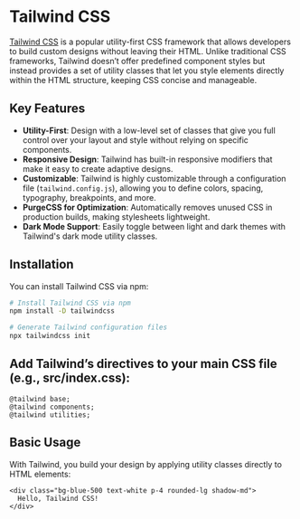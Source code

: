 # Tailwind CSS

[Tailwind CSS](https://tailwindcss.com/) is a popular utility-first CSS framework that allows developers to build custom designs without leaving their HTML. Unlike traditional CSS frameworks, Tailwind doesn’t offer predefined component styles but instead provides a set of utility classes that let you style elements directly within the HTML structure, keeping CSS concise and manageable.

## Key Features

- **Utility-First**: Design with a low-level set of classes that give you full control over your layout and style without relying on specific components.
- **Responsive Design**: Tailwind has built-in responsive modifiers that make it easy to create adaptive designs.
- **Customizable**: Tailwind is highly customizable through a configuration file (`tailwind.config.js`), allowing you to define colors, spacing, typography, breakpoints, and more.
- **PurgeCSS for Optimization**: Automatically removes unused CSS in production builds, making stylesheets lightweight.
- **Dark Mode Support**: Easily toggle between light and dark themes with Tailwind's dark mode utility classes.

## Installation

You can install Tailwind CSS via npm:

```bash
# Install Tailwind CSS via npm
npm install -D tailwindcss

# Generate Tailwind configuration files
npx tailwindcss init
```

## Add Tailwind’s directives to your main CSS file (e.g., src/index.css):

```
@tailwind base;
@tailwind components;
@tailwind utilities;
```

## Basic Usage
With Tailwind, you build your design by applying utility classes directly to HTML elements:
```
<div class="bg-blue-500 text-white p-4 rounded-lg shadow-md">
  Hello, Tailwind CSS!
</div>
```
